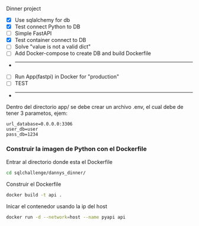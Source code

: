 Dinner project
- [x] Use sqlalchemy for db
- [x] Test connect Python to DB
- [ ] Simple FastAPI
- [x] Test container connect to DB
- [ ] Solve "value is not a valid dict"
- [ ] Add Docker-compose to create DB and build Dockerfile
- ***
- [ ] Run App(fastpi) in Docker for "production"
- [ ] TEST
- ***
Dentro del directorio app/ se debe crear un archivo .env, el cual debe de tener 3 parametos, ejem:
```.env
url_database=0.0.0.0:3306
user_db=user
pass_db=1234
```

### Construir la imagen de Python con el Dockerfile
Entrar al directorio donde esta el Dockerfile
```bash
cd sqlchallenge/dannys_dinner/
```
Construir el Dockerfile
```bash
docker build -t api .
```
Inicar el contenedor usando la ip del host
```bash
docker run -d --network=host --name pyapi api
```
